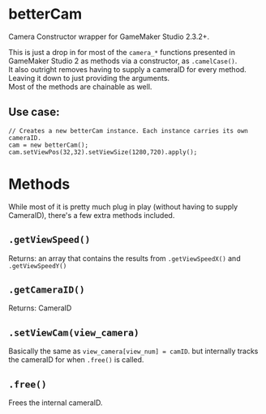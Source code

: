 # betterCam
Camera Constructor wrapper for GameMaker Studio 2.3.2+.

This is just a drop in for most of the `camera_*` functions presented in GameMaker Studio 2 as methods via a constructor, as `.camelCase()`.
<br>It also outright removes having to supply a cameraID for every method. Leaving it down to just providing the arguments.
<br>Most of the methods are chainable as well.

## Use case:
```gml
// Creates a new betterCam instance. Each instance carries its own cameraID.
cam = new betterCam();
cam.setViewPos(32,32).setViewSize(1280,720).apply();
```
  
# Methods

While most of it is pretty much plug in play (without having to supply CameraID), there's a few extra methods included.

## `.getViewSpeed()`

Returns: an array that contains the results from `.getViewSpeedX()` and `.getViewSpeedY()`

## `.getCameraID()`

Returns: CameraID

## `.setViewCam(view_camera)`

Basically the same as `view_camera[view_num] = camID`. but internally tracks the cameraID for when `.free()` is called.

## `.free()`

Frees the internal cameraID.
